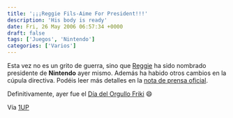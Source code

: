 ```yaml
---
title: '¡¡¡Reggie Fils-Aime For President!!!'
description: 'His body is ready'
date: Fri, 26 May 2006 06:57:34 +0000
draft: false
tags: ['Juegos', 'Nintendo']
categories: ['Varios']
---
```


Esta vez no es un grito de guerra, sino que [Reggie](http://en.wikipedia.org/wiki/Reggie_Fils-Aime) ha sido nombrado presidente de **Nintendo** ayer mismo. Además ha habido otros cambios en la cúpula directiva. Podéis leer más detalles en la [nota de prensa oficial](https://web.archive.org/web/20060704162902/http://press.nintendo.com/articles.jsp?id=9653).

Definitivamente, ayer fue el [Día del Orgullo Friki](/dia-del-orgullo-friki/) :smile:

Vía [1UP](https://web.archive.org/web/20060614163355/http://www.1up.com/do/newsStory?cId=3151041)